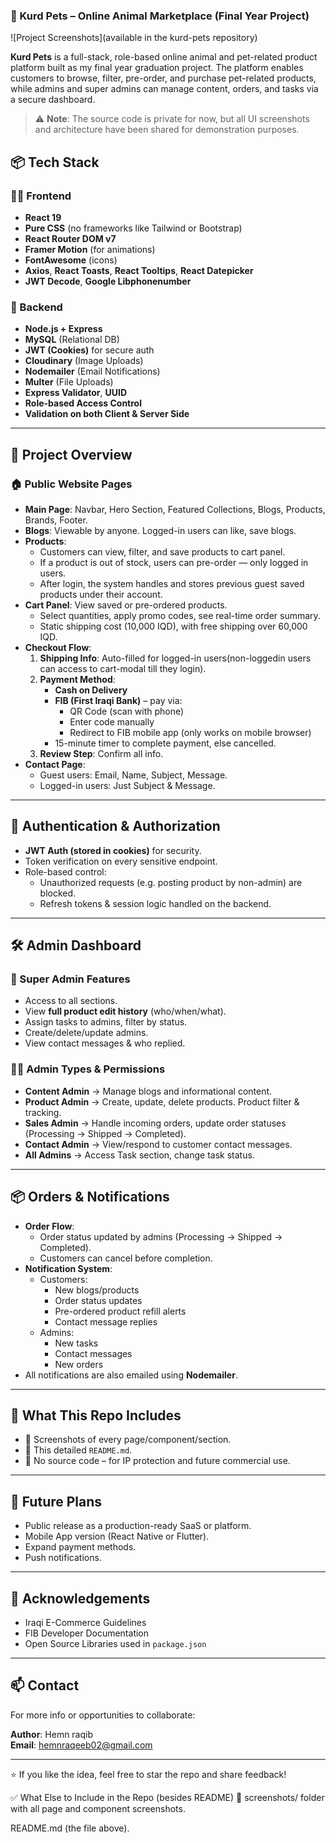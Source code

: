 ### 🐾 Kurd Pets – Online Animal Marketplace (Final Year Project)

![Project Screenshots](available in the kurd-pets repository)

**Kurd Pets** is a full-stack, role-based online animal and pet-related product platform built as my final year graduation project. 
The platform enables customers to browse, filter, pre-order, and purchase pet-related products, while admins and super admins 
can manage content, orders, and tasks via a secure dashboard.

> ⚠️ **Note**: The source code is private for now, but all UI screenshots and architecture have been shared for demonstration purposes.

## 📦 Tech Stack

### 👨‍💻 Frontend
- **React 19**
- **Pure CSS** (no frameworks like Tailwind or Bootstrap)
- **React Router DOM v7**
- **Framer Motion** (for animations)
- **FontAwesome** (icons)
- **Axios**, **React Toasts**, **React Tooltips**, **React Datepicker**
- **JWT Decode**, **Google Libphonenumber**

### 🧠 Backend
- **Node.js + Express**
- **MySQL** (Relational DB)
- **JWT (Cookies)** for secure auth
- **Cloudinary** (Image Uploads)
- **Nodemailer** (Email Notifications)
- **Multer** (File Uploads)
- **Express Validator**, **UUID**
- **Role-based Access Control**
- **Validation on both Client & Server Side**

---

## 🎯 Project Overview

### 🏠 Public Website Pages
- **Main Page**: Navbar, Hero Section, Featured Collections, Blogs, Products, Brands, Footer.
- **Blogs**: Viewable by anyone. Logged-in users can like, save blogs.
- **Products**:
  - Customers can view, filter, and save products to cart panel.
  - If a product is out of stock, users can pre-order — only logged in users.
  - After login, the system handles and stores previous guest saved products under their account.
- **Cart Panel**: View saved or pre-ordered products.
  - Select quantities, apply promo codes, see real-time order summary.
  - Static shipping cost (10,000 IQD), with free shipping over 60,000 IQD.
- **Checkout Flow**:
  1. **Shipping Info**: Auto-filled for logged-in users(non-loggedin users can access to cart-modal till they login).
  2. **Payment Method**:
     - **Cash on Delivery**
     - **FIB (First Iraqi Bank)** – pay via:
       - QR Code (scan with phone)
       - Enter code manually
       - Redirect to FIB mobile app (only works on mobile browser)
     - 15-minute timer to complete payment, else cancelled.
  3. **Review Step**: Confirm all info.
- **Contact Page**:
  - Guest users: Email, Name, Subject, Message.
  - Logged-in users: Just Subject & Message.

---

## 🔐 Authentication & Authorization

- **JWT Auth (stored in cookies)** for security.
- Token verification on every sensitive endpoint.
- Role-based control:
  - Unauthorized requests (e.g. posting product by non-admin) are blocked.
  - Refresh tokens & session logic handled on the backend.

---

## 🛠️ Admin Dashboard

### 🎩 Super Admin Features
- Access to all sections.
- View **full product edit history** (who/when/what).
- Assign tasks to admins, filter by status.
- Create/delete/update admins.
- View contact messages & who replied.

### 🧑‍💼 Admin Types & Permissions
- **Content Admin** → Manage blogs and informational content.
- **Product Admin** → Create, update, delete products. Product filter & tracking.
- **Sales Admin** → Handle incoming orders, update order statuses (Processing → Shipped → Completed).
- **Contact Admin** → View/respond to customer contact messages.
- **All Admins** → Access Task section, change task status.

---

## 📦 Orders & Notifications

- **Order Flow**:
  - Order status updated by admins (Processing → Shipped → Completed).
  - Customers can cancel before completion.
- **Notification System**:
  - Customers:
    - New blogs/products
    - Order status updates
    - Pre-ordered product refill alerts
    - Contact message replies
  - Admins:
    - New tasks
    - Contact messages
    - New orders
- All notifications are also emailed using **Nodemailer**.

---

## 📂 What This Repo Includes

- 🔹 Screenshots of every page/component/section.
- 🔹 This detailed `README.md`.
- 🔹 No source code – for IP protection and future commercial use.

---

## 🚀 Future Plans

- Public release as a production-ready SaaS or platform.
- Mobile App version (React Native or Flutter).
- Expand payment methods.
- Push notifications.

---

## 🙌 Acknowledgements

- Iraqi E-Commerce Guidelines
- FIB Developer Documentation
- Open Source Libraries used in `package.json`

---

## 📫 Contact

For more info or opportunities to collaborate:

**Author**: Hemn raqib  
**Email**: hemnraqeeb02@gmail.com  

---

⭐ If you like the idea, feel free to star the repo and share feedback!

✅ What Else to Include in the Repo (besides README)
📁 screenshots/ folder with all page and component screenshots.

README.md (the file above).

